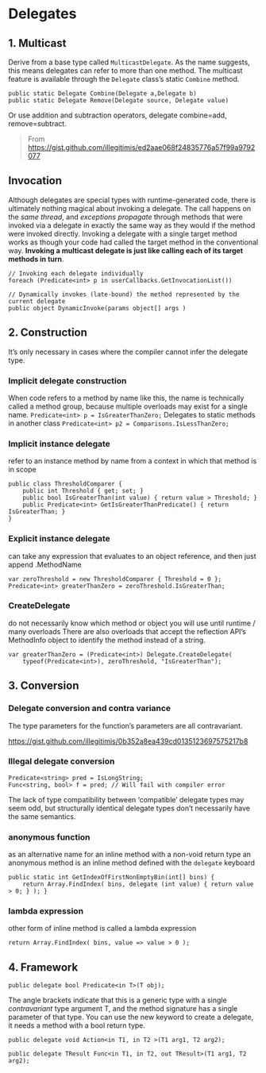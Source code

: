 # Delegates

## 1. Multicast
Derive from a base type called `MulticastDelegate`. As the name suggests, this means delegates can refer to more than one method. The multicast feature is available through the `Delegate` class’s static `Combine` method.
    
    public static Delegate Combine(Delegate a,Delegate b)
    public static Delegate Remove(Delegate source, Delegate value)

Or use addition and subtraction operators, delegate combine=add, remove=subtract.

> From <https://gist.github.com/illegitimis/ed2aae068f24835776a57f99a9792077>

## Invocation

Although delegates are special types with runtime-generated code, there is ultimately nothing magical about invoking a delegate. The call happens on the _same thread_, and _exceptions propagate_ through methods that were invoked via a delegate in exactly the same way as they would if the method were invoked directly. Invoking a delegate with a single target method works as though your code had called the target method in the conventional way. **Invoking a multicast delegate is just like calling each of its target methods in turn**.

    // Invoking each delegate individually
    foreach (Predicate<int> p in userCallbacks.GetInvocationList()) 
    
    // Dynamically invokes (late-bound) the method represented by the current delegate
    public object DynamicInvoke(params object[] args ) 


## 2. Construction
It’s only necessary in cases where the compiler cannot infer the delegate type. 

### Implicit delegate construction
When code refers to a method by name like this, the name is technically called a method group, because multiple overloads may exist for a single name.
`Predicate<int> p = IsGreaterThanZero;`
Delegates to static methods in another class
`Predicate<int> p2 = Comparisons.IsLessThanZero;`

### Implicit instance delegate
refer to an instance method by name from a context in which that  method is in scope

    public class ThresholdComparer {
        public int Threshold { get; set; }
        public bool IsGreaterThan(int value) { return value > Threshold; }
        public Predicate<int> GetIsGreaterThanPredicate() { return IsGreaterThan; }
    }

### Explicit instance delegate
can take any expression that evaluates to an object reference, and then just append .MethodName

    var zeroThreshold = new ThresholdComparer { Threshold = 0 };
    Predicate<int> greaterThanZero = zeroThreshold.IsGreaterThan;

### CreateDelegate
do not necessarily know which method or object you will use until runtime / many overloads
There are also overloads that accept the reflection API’s MethodInfo object to identify the method instead of a string.

    var greaterThanZero = (Predicate<int>) Delegate.CreateDelegate(
        typeof(Predicate<int>), zeroThreshold, "IsGreaterThan");

## 3. Conversion
### Delegate conversion and contra variance
The type parameters for the function’s parameters are all contravariant.

<https://gist.github.com/illegitimis/0b352a8ea439cd0135123697575217b8>

### Illegal delegate conversion

    Predicate<string> pred = IsLongString;
    Func<string, bool> f = pred; // Will fail with compiler error

The lack of type compatibility between ‘compatible’ delegate types may seem odd, but structurally identical delegate types don’t necessarily have the same semantics.

### anonymous function 
as an alternative name for an inline method with a non-void return type
an anonymous method is an inline method defined with the `delegate` keyboard

    public static int GetIndexOfFirstNonEmptyBin(int[] bins) {
        return Array.FindIndex( bins, delegate (int value) { return value > 0; } ); }

### lambda expression
other form of inline method is called a lambda expression

    return Array.FindIndex( bins, value => value > 0 );

## 4. Framework
`public delegate bool Predicate<in T>(T obj);`

The angle brackets indicate that this is a generic type with a single _contravariant_ type argument T, and the
method signature has a single parameter of that type. You can use the new keyword to create a delegate, it needs a method with a bool return type.

`public delegate void Action<in T1, in T2 >(T1 arg1, T2 arg2);`

`public delegate TResult Func<in T1, in T2, out TResult>(T1 arg1, T2 arg2);`
